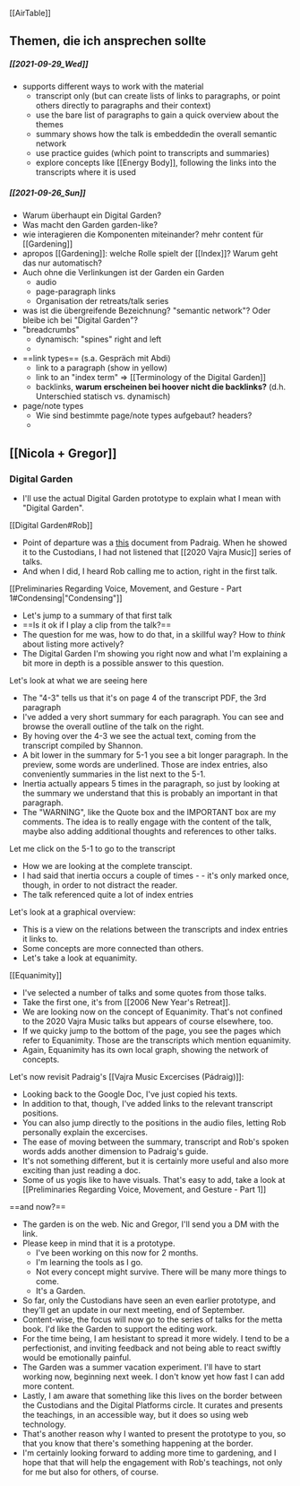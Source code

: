 [[AirTable]]

## Themen, die ich ansprechen sollte
##### [[2021-09-29_Wed]]
- supports different ways to work with the material
	- transcript only (but can create lists of links to paragraphs, or point others directly to paragraphs and their context)
	- use the bare list of paragraphs to gain a quick overview about the themes
	-  summary shows how the talk is embeddedin the overall semantic network
	- use practice guides (which point to transcripts and summaries)
	- explore concepts like [[Energy Body]], following the links into the transcripts where it is used

##### [[2021-09-26_Sun]]
- Warum überhaupt ein Digital Garden?
- Was macht den Garden garden-like?
- wie interagieren die Komponenten miteinander? mehr content für [[Gardening]]
- apropos [[Gardening]]: welche Rolle spielt der [[Index]]? Warum geht das nur automatisch?
- Auch ohne die Verlinkungen ist der Garden ein Garden
	- audio
	- page-paragraph links
	- Organisation der retreats/talk series
- was ist die übergreifende Bezeichnung? "semantic network"? Oder bleibe ich bei "Digital Garden"?
- "breadcrumbs"
	- dynamisch: "spines" right and left
	- 
- ==link types== (s.a. Gespräch mit Abdi)
	- link to a paragraph (show in yellow)
	- link to an "index term" => [[Terminology of the Digital Garden]]
	- backlinks, **warum erscheinen bei hoover nicht die backlinks?** (d.h. Unterschied statisch vs. dynamisch)
- page/note types
	- Wie sind bestimmte page/note types aufgebaut? headers?
	- 

## [[Nicola + Gregor]]

### Digital Garden
- I'll use the actual Digital Garden prototype to explain what I mean with "Digital Garden".

[[Digital Garden#Rob]]
- Point of departure was a [this](https://docs.google.com/document/d/1my-qnizw-9XKszhI6TCXsXuXpPChz_rayHlRV08fGXY/edit) document from Padraig. When he showed it to the Custodians, I had not listened that [[2020 Vajra Music]] series of talks.
- And when I did, I heard Rob calling me to action, right in the first talk.

[[Preliminaries Regarding Voice, Movement, and Gesture - Part 1#Condensing|"Condensing"]]
- Let's jump to a summary of that first talk
- ==Is it ok if I play a clip from the talk?==
- The question for me was, how to do that, in a skillful way? How to _think_ about listing more actively?
- The Digital Garden I'm showing you right now and what I'm explaining a bit more in depth is a possible answer to this question.

Let's look at what we are seeing here
- The "4-3" tells us that it's on page 4 of the transcript PDF, the 3rd paragraph
- I've added a very short summary for each paragraph. You can see and browse the overall outline of the talk on the right.
- By hoving over the 4-3 we see the actual text, coming from the transcript compiled by Shannon.
- A bit lower in the summary for 5-1 you see a bit longer paragraph. In the preview, some words are underlined. Those are index entries, also conveniently summaries in the list next to the 5-1.
- Inertia actually appears 5 times in the paragraph, so just by looking at the summary we understand that this is probably an important in that paragraph.
- The "WARNING", like the Quote box and the IMPORTANT box are my comments. The idea is to really engage with the content of the talk, maybe also adding additional thoughts and references to other talks.

Let me click on the 5-1 to go to the transcript
- How we are looking at the complete transcipt.
- I had said that inertia occurs a couple of times - - it's only marked once, though, in order to not distract the reader.
- The talk referenced quite a lot of index entries

Let's look at a graphical overview:
- This is a view on the relations between the transcripts and index entries it links to.
- Some concepts are more connected than others.
- Let's take a look at equanimity.

[[Equanimity]]
- I've selected a number of talks and some quotes from those talks.
- Take the first one, it's from [[2006 New Year's Retreat]].
- We are looking now on the concept of Equanimity. That's not confined to the 2020 Vajra Music talks but appears of course elsewhere, too.
- If we quicky jump to the bottom of the page, you see the pages which refer to Equanimity. Those are the transcripts which mention equanimity.
- Again, Equanimity has its own local graph, showing the network of concepts.

Let's now revisit Padraig's [[Vajra Music Excercises (Pádraig)]]:
- Looking back to the Google Doc, I've just copied his texts.
- In addition to that, though, I've added links to the relevant transcript positions.
- You can also jump directly to the positions in the audio files, letting Rob personally explain the excercises.
- The ease of moving between the summary, transcript and Rob's spoken words adds another dimension to Padraig's guide.
- It's not something different, but it is certainly more useful and also more exciting than just reading a doc.
- Some of us yogis like to have visuals. That's easy to add, take a look at [[Preliminaries Regarding Voice, Movement, and Gesture - Part 1]]

==and now?==
- The garden is on the web. Nic and Gregor, I'll send you a DM with the link.
- Please keep in mind that it is a prototype. 
	- I've been working on this now for 2 months.
	- I'm learning the tools as I go. 
	- Not every concept might survive. There will be many more things to come. 
	- It's a Garden.
- So far, only the Custodians have seen an even earlier prototype, and they'll get an update in our next meeting, end of September.
- Content-wise, the focus will now go to the series of talks for the metta book. I'd like the Garden to support the editing work.
- For the time being, I am hesistant to spread it more widely. I tend to be a perfectionist, and inviting feedback and not being able to react swiftly would be emotionally painful.
- The Garden was a summer vacation experiment. I'll have to start working now, beginning next week. I don't know yet how fast I can add more content.
- Lastly, I am aware that something like this lives on the border between the Custodians and the Digital Platforms circle. It curates and presents the teachings, in an accessible way, but it does so using web technology.
- That's another reason why I wanted to present the prototype to you, so that you know that there's something happening at the border.
- I'm certainly looking forward to adding more time to gardening, and I hope that that will help the engagement with Rob's teachings, not only for me but also for others, of course.


